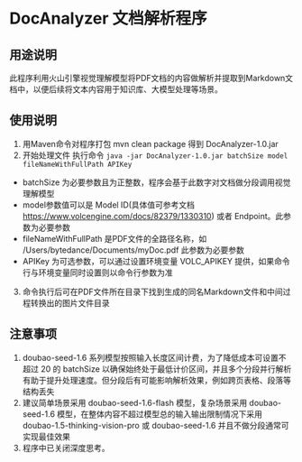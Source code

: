 # DocAnalyzer 文档解析程序

## 用途说明
此程序利用火山引擎视觉理解模型将PDF文档的内容做解析并提取到Markdown文档中，以便后续将文本内容用于知识库、大模型处理等场景。

## 使用说明
1. 用Maven命令对程序打包 mvn clean package 得到 DocAnalyzer-1.0.jar
2. 开始处理文件 执行命令
`java -jar DocAnalyzer-1.0.jar batchSize model fileNameWithFullPath APIKey`
- batchSize 为必要参数且为正整数，程序会基于此数字对文档做分段调用视觉理解模型
- model参数值可以是 Model ID(具体值可参考文档 https://www.volcengine.com/docs/82379/1330310) 或者 Endpoint。此参数为必要参数
- fileNameWithFullPath 是PDF文件的全路径名称，如 /Users/bytedance/Documents/myDoc.pdf  此参数为必要参数
- APIKey 为可选参数，可以通过设置环境变量 VOLC_APIKEY 提供，如果命令行与环境变量同时设置则以命令行参数为准
3. 命令执行后可在PDF文件所在目录下找到生成的同名Markdown文件和中间过程转换出的图片文件目录

## 注意事项
1. doubao-seed-1.6 系列模型按照输入长度区间计费，为了降低成本可设置不超过 20 的 batchSize 以确保始终处于最低计价区间，并且多个分段并行解析有助于提升处理速度。但分段后有可能影响解析效果，例如跨页表格、段落等结构丢失
2. 建议简单场景采用 doubao-seed-1.6-flash 模型，复杂场景采用 doubao-seed-1.6 模型，在整体内容不超过模型总的输入输出限制情况下采用 doubao-1.5-thinking-vision-pro 或 doubao-seed-1.6 并且不做分段通常可实现最佳效果
3. 程序中已关闭深度思考。